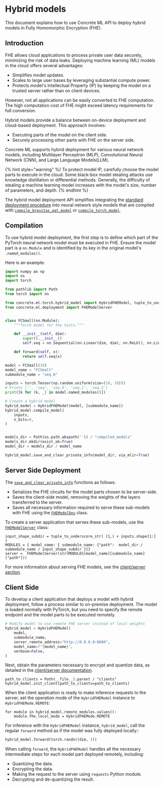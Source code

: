 # Hybrid models

This document explains how to use Concrete ML API to deploy hybrid models in Fully Homomorphic Encryption (FHE).

## Introduction

FHE allows cloud applications to process private user data securely, minimizing the risk of data leaks. Deploying machine learning (ML) models in the cloud offers several advantages:

- Simplifies model updates.
- Scales to large user bases by leveraging substantial compute power.
- Protects model's Intellectual Property (IP) by keeping the model on a trusted server rather than on client devices.

However, not all applications can be easily converted to FHE computation. The high computation cost of FHE might exceed latency requirements for full conversion.

Hybrid models provide a balance between on-device deployment and cloud-based deployment. This approach involves:

- Executing parts of the model on the client side.
- Securely processing other parts with FHE on the server side.

Concrete ML supports hybrid deployment for various neural network models, including Multilayer Perceptron (MLP), Convolutional Neural Network (CNN), and Large Language Models(LLM).

{% hint style="warning" %}
To protect model IP, carefully choose the model parts to execute in the cloud. Some black-box model stealing attacks use knowledge distillation or differential methods. Generally, the difficulty of stealing a machine learning model increases with the model's size, number of parameters, and depth.
{% endhint %}

The hybrid model deployment API simplifies integrating the [standard deployment procedure](client_server.md) into neural network style models that are compiled with [`compile_brevitas_qat_model`](../references/api/concrete.ml.torch.compile.md#function-compile_brevitas_qat_model) or [`compile_torch_model`](../references/api/concrete.ml.torch.compile.md#function-compile_torch_model).

## Compilation

To use hybrid model deployment, the first step is to define which part of the PyTorch neural network model must be executed in FHE. Ensure the model part is a `nn.Module` and is identified by its key in the original model's `.named_modules()`.

Here is an example:

```python
import numpy as np
import os
import torch

from pathlib import Path
from torch import nn

from concrete.ml.torch.hybrid_model import HybridFHEModel, tuple_to_underscore_str
from concrete.ml.deployment import FHEModelServer


class FCSmall(nn.Module):
    """Torch model for the tests."""

    def __init__(self, dim):
        super().__init__()
        self.seq = nn.Sequential(nn.Linear(dim, dim), nn.ReLU(), nn.Linear(dim, dim))

    def forward(self, x):
        return self.seq(x)

model = FCSmall(10)
model_name = "FCSmall"
submodule_name = "seq.0"

inputs = torch.Tensor(np.random.uniform(size=(10, 10)))
# Prints ['', 'seq', 'seq.0', 'seq.1', 'seq.2']
print([k for (k, _) in model.named_modules()])

# Create a hybrid model
hybrid_model = HybridFHEModel(model, [submodule_name])
hybrid_model.compile_model(
    inputs,
    n_bits=8,
)


models_dir = Path(os.path.abspath('')) / "compiled_models"
models_dir.mkdir(exist_ok=True)
model_dir = models_dir / model_name

```

<!--pytest-codeblocks:skip-->

```python
hybrid_model.save_and_clear_private_info(model_dir, via_mlir=True)
```

## Server Side Deployment

The [`save_and_clear_private_info`](../references/api/concrete.ml.torch.hybrid_model.md#method-save_and_clear_private_info) functions as follows:

- Serializes the FHE circuits for the model parts chosen to be server-side.
- Saves the client-side model, removing the weights of the layers transferred to the server.
- Saves all necessary information required to serve these sub-models with FHE using the [`FHEModelDev`](../references/api/concrete.ml.deployment.fhe_client_server.md#class-fhemodeldev) class.

To create a server application that serves these sub-models, use the [`FHEModelServer`](../references/api/concrete.ml.deployment.fhe_client_server.md#class-fhemodelserver) class:

<!--pytest-codeblocks:skip-->

```
input_shape_subdir = tuple_to_underscore_str( (1,) + inputs.shape[1:] )
MODULES = { model_name: { submodule_name: {"path":  model_dir / submodule_name / input_shape_subdir }}}
server =  FHEModelServer(str(MODULES[model_name][submodule_name]["path"]))
```

For more information about serving FHE models, see the [client/server section](client_server.md#serving).

## Client Side

To develop a client application that deploys a model with hybrid deployment, follow a process similar to on-premise deployment. The model is loaded normally with PyTorch, but you need to specify the remote endpoint and the model parts to be executed remotely.

<!--pytest-codeblocks:skip-->

```python
# Modify model to use remote FHE server instead of local weights
hybrid_model = HybridFHEModel(
    model,
    submodule_name,
    server_remote_address="http://0.0.0.0:8000",
    model_name=f"{model_name}",
    verbose=False,
)
```

Next, obtain the parameters necessary to encrypt and quantize data, as detailed in the [client/server documentation](client_server.md#production-deployment).

<!--pytest-codeblocks:skip-->

```
path_to_clients = Path(__file__).parent / "clients"
hybrid_model.init_client(path_to_clients=path_to_clients)
```

When the client application is ready to make inference requests to the server, set the operation mode of the `HybridFHEModel` instance to `HybridFHEMode.REMOTE`:

<!--pytest-codeblocks:skip-->

```
for module in hybrid_model.remote_modules.values():
    module.fhe_local_mode = HybridFHEMode.REMOTE    
```

For inference with the `HybridFHEModel` instance, `hybrid_model`, call the regular `forward` method as if the model was fully deployed locally::

<!--pytest-codeblocks:skip-->

```python
hybrid_model.forward(torch.randn((dim, )))
```

When calling `forward`, the `HybridFHEModel` handles all the necessary intermediate steps for each model part deployed remotely, including:

- Quantizing the data.
- Encrypting the data.
- Making the request to the server using `requests` Python module.
- Decrypting and de-quantizing the result.
